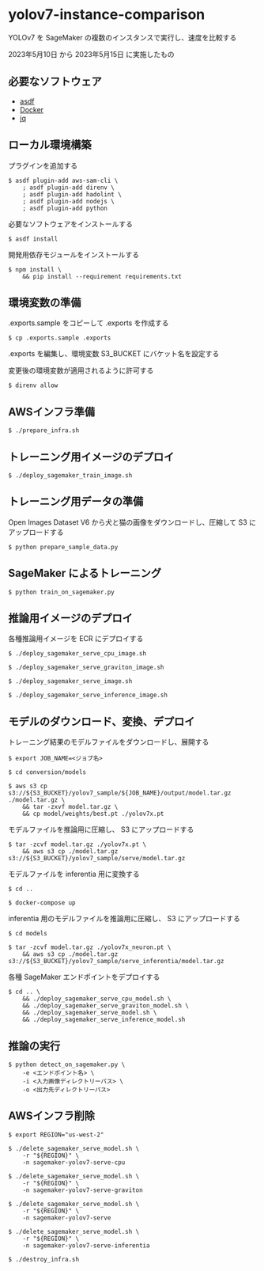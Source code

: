 # yolov7-instance-comparison

YOLOv7 を SageMaker の複数のインスタンスで実行し、速度を比較する

2023年5月10日 から 2023年5月15日 に実施したもの

## 必要なソフトウェア

* [asdf]
* [Docker]
* [jq]

## ローカル環境構築

プラグインを追加する

    $ asdf plugin-add aws-sam-cli \
        ; asdf plugin-add direnv \
        ; asdf plugin-add hadolint \
        ; asdf plugin-add nodejs \
        ; asdf plugin-add python

必要なソフトウェアをインストールする

    $ asdf install

開発用依存モジュールをインストールする

    $ npm install \
        && pip install --requirement requirements.txt

## 環境変数の準備

.exports.sample をコピーして .exports を作成する

    $ cp .exports.sample .exports

.exports を編集し、環境変数 S3_BUCKET にバケット名を設定する

変更後の環境変数が適用されるように許可する

    $ direnv allow

## AWSインフラ準備

    $ ./prepare_infra.sh

## トレーニング用イメージのデプロイ

    $ ./deploy_sagemaker_train_image.sh

## トレーニング用データの準備

Open Images Dataset V6 から犬と猫の画像をダウンロードし、圧縮して S3 にアップロードする

    $ python prepare_sample_data.py

## SageMaker によるトレーニング

    $ python train_on_sagemaker.py

## 推論用イメージのデプロイ

各種推論用イメージを ECR にデプロイする

    $ ./deploy_sagemaker_serve_cpu_image.sh

    $ ./deploy_sagemaker_serve_graviton_image.sh

    $ ./deploy_sagemaker_serve_image.sh

    $ ./deploy_sagemaker_serve_inference_image.sh

## モデルのダウンロード、変換、デプロイ

トレーニング結果のモデルファイルをダウンロードし、展開する

    $ export JOB_NAME=<ジョブ名>

    $ cd conversion/models

    $ aws s3 cp s3://${S3_BUCKET}/yolov7_sample/${JOB_NAME}/output/model.tar.gz ./model.tar.gz \
        && tar -zxvf model.tar.gz \
        && cp model/weights/best.pt ./yolov7x.pt

モデルファイルを推論用に圧縮し、 S3 にアップロードする

    $ tar -zcvf model.tar.gz ./yolov7x.pt \
        && aws s3 cp ./model.tar.gz s3://${S3_BUCKET}/yolov7_sample/serve/model.tar.gz

モデルファイルを inferentia 用に変換する

    $ cd ..

    $ docker-compose up

inferentia 用のモデルファイルを推論用に圧縮し、 S3 にアップロードする

    $ cd models

    $ tar -zcvf model.tar.gz ./yolov7x_neuron.pt \
        && aws s3 cp ./model.tar.gz s3://${S3_BUCKET}/yolov7_sample/serve_inferentia/model.tar.gz

各種 SageMaker エンドポイントをデプロイする

    $ cd .. \
        && ./deploy_sagemaker_serve_cpu_model.sh \
        && ./deploy_sagemaker_serve_graviton_model.sh \
        && ./deploy_sagemaker_serve_model.sh \
        && ./deploy_sagemaker_serve_inference_model.sh

## 推論の実行

    $ python detect_on_sagemaker.py \
        -e <エンドポイント名> \
        -i <入力画像ディレクトリーパス> \
        -o <出力先ディレクトリーパス>

## AWSインフラ削除

    $ export REGION="us-west-2"

    $ ./delete_sagemaker_serve_model.sh \
        -r "${REGION}" \
        -n sagemaker-yolov7-serve-cpu

    $ ./delete_sagemaker_serve_model.sh \
        -r "${REGION}" \
        -n sagemaker-yolov7-serve-graviton

    $ ./delete_sagemaker_serve_model.sh \
        -r "${REGION}" \
        -n sagemaker-yolov7-serve

    $ ./delete_sagemaker_serve_model.sh \
        -r "${REGION}" \
        -n sagemaker-yolov7-serve-inferentia

    $ ./destroy_infra.sh

[asdf]: https://asdf-vm.com
[docker]: https://docs.docker.com/get-docker/
[jq]: https://stedolan.github.io/jq/

